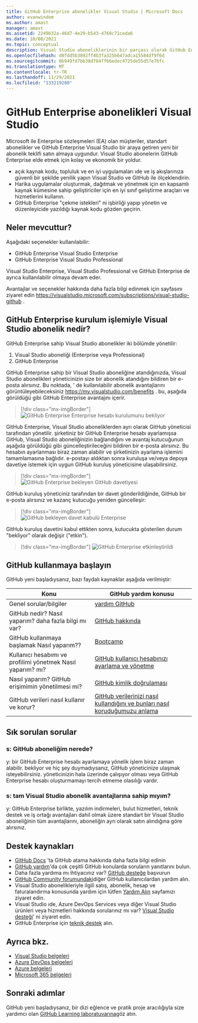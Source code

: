 ```yaml
---
title: GitHub Enterprise abonelikler Visual Studio | Microsoft Docs
author: evanwindom
ms.author: amast
manager: amast
ms.assetid: 2249b32a-46d7-4e29-b543-4769c71ceda6
ms.date: 10/08/2021
ms.topic: conceptual
description: Visual Studio aboneliklerinin bir parçası olarak GitHub Enterprise erişme hakkında bilgi edinin
ms.openlocfilehash: d8fdd5b3892ff4b3fa325b647adca15584df9f6d
ms.sourcegitcommit: 0b949fd7bb38d784ff66edec4725de55d57e76fc
ms.translationtype: MT
ms.contentlocale: tr-TR
ms.lasthandoff: 11/29/2021
ms.locfileid: "133219280"
---
```

# <a name="visual-studio-subscriptions-with-github-enterprise"></a>GitHub Enterprise abonelikleri Visual Studio 

Microsoft ile Enterprise sözleşmeleri (EA) olan müşteriler, standart abonelikler ve GitHub Enterprise Visual Studio bir araya getiren yeni bir abonelik teklifi satın almaya uygundur. Visual Studio abonelerin GitHub Enterprise elde etmek için kolay ve ekonomik bir yoldur. 

- açık kaynak kodu, topluluk ve en iyi uygulamaları ıde ve iş akışlarınıza güvenli bir şekilde yenilik yapın Visual Studio ve GitHub ile ölçeklendirin.
- Harika uygulamalar oluşturmak, dağıtmak ve yönetmek için en kapsamlı kaynak kümesine sahip geliştiriciler için en iyi sınıf geliştirme araçları ve hizmetlerini kullanın. 
- GitHub Enterprise "çekme istekleri" ni işbirliği yapıp yönetin ve düzenleyicide yazıldığı kaynak kodu gözden geçirin. 

## <a name="whats-available"></a>Neler mevcuttur? 

Aşağıdaki seçenekler kullanılabilir:

- GitHub Enterprise Visual Studio Enterprise
- GitHub Enterprise Visual Studio Professional

Visual Studio Enterprise, Visual Studio Professional ve GitHub Enterprise de ayrıca kullanılabilir olmaya devam eder. 

Avantajlar ve seçenekler hakkında daha fazla bilgi edinmek için sayfasını ziyaret edin <https://visualstudio.microsoft.com/subscriptions/visual-studio-github> . 

## <a name="what-is-the-visual-studio-subscription-with-github-enterprise-setup-process"></a>GitHub Enterprise kurulum işlemiyle Visual Studio abonelik nedir?

GitHub Enterprise sahip Visual Studio abonelikler iki bölümde yönetilir:
1. Visual Studio aboneliği (Enterprise veya Professional)
2. GitHub Enterprise 

GitHub Enterprise sahip bir Visual Studio aboneliğine atandığınızda, Visual Studio abonelikleri yöneticinizin size bir abonelik atandığını bildiren bir e-posta alırsınız.  Bu noktada, ' de kullanılabilir abonelik avantajlarını görüntüleyebileceksiniz <https://my.visualstudio.com/benefits> .  bu, aşağıda görüldüğü gibi GitHub Enterprise avantajını içerir.

   > [!div class="mx-imgBorder"]
   > ![GitHub Enterprise Enterprise hesabı kurulumunu bekliyor](_img/access-github/pending-account-setup.png "kuruluşunuzun öncelikle bir Enterprise hesabı ayarlaması gerekir.")  

GitHub Enterprise, Visual Studio aboneliklerden ayrı olarak GitHub yöneticisi tarafından yönetilir.  şirketiniz bir GitHub Enterprise hesabı ayarlamışsa GitHub, Visual Studio aboneliğinizin bağlandığını ve avantaj kutucuğunun aşağıda görüldüğü gibi güncelleştirileceğini bildiren bir e-posta alırsınız.  Bu hesabın ayarlanması biraz zaman alabilir ve şirketinizin ayarlama işlemini tamamlamasına bağlıdır. e-postayı aldıktan sonra kuruluşa ve/veya depoya davetiye istemek için uygun GitHub kuruluş yöneticisine ulaşabilirsiniz.  

   > [!div class="mx-imgBorder"]
   > ![GitHub Enterprise bekleyen GitHub davetiyesi](_img/access-github/pending-invite.png "GitHub kuruluşa davetiye istemek için GitHub yöneticinize başvurun.")  

GitHub kuruluş yöneticiniz tarafından bir davet gönderildiğinde, GitHub bir e-posta alırsınız ve kazanç kutucuğu yeniden güncelleşir:

   > [!div class="mx-imgBorder"]
   > ![GitHub bekleyen davet kabulü Enterprise](_img/access-github/pending-acceptance.png "E-postada aldığınız davetiyeyi kabul edin GitHub")  

GitHub kuruluş davetini kabul ettikten sonra, kutucukta gösterilen durum "bekliyor" olarak değişir ("etkin").

   > [!div class="mx-imgBorder"]
   > ![GitHub Enterprise etkinleştirildi](_img/access-github/activated.png "Daveti kabul etmenizden sonra kutucuk, aboneliğinizin etkinleştirildiğini gösterir.")  

## <a name="get-started-with-github"></a>GitHub kullanmaya başlayın

GitHub yeni başladıysanız, bazı faydalı kaynaklar aşağıda verilmiştir:

| Konu                                  | GitHub yardım konusu                                     |
|------------------------------------------|-------------------------------------------------------|
| Genel sorular/bilgiler          | [yardım GitHub](https://help.github.com)             |
| GitHub nedir?  Nasıl yaparım? daha fazla bilgi mı var?  | [GitHub hakkında](https://help.github.com/categories/about-github)                                       |
| GitHub kullanmaya başlamak Nasıl yaparım??     | [Bootcamp](https://help.github.com/categories/bootcamp)                                              |
| Kullanıcı hesabımı ve profilimi yönetmek Nasıl yaparım? mı?       | [GitHub kullanıcı hesabınızı ayarlama ve yönetme](https://help.github.com/categories/setting-up-and-managing-your-github-user-account)    |
| Nasıl yaparım? GitHub erişimimin yönetilmesi mi?   | [GitHub kimlik doğrulaması](https://help.github.com/categories/authenticating-to-github)                           |
| GitHub verileri nasıl kullanır ve korur? | [GitHub verilerinizi nasıl kullandığını ve bunları nasıl koruduğumuzu anlama](https://help.github.com/categories/understanding-how-github-uses-and-protects-your-data)|

## <a name="frequently-asked-questions"></a>Sık sorulan sorular

### <a name="q--where-is-my-github-subscription"></a>s: GitHub aboneliğim nerede?
y: bir GitHub Enterprise hesabı ayarlamaya yönelik işlem biraz zaman alabilir.  bekliyor ve hiç şey duymadıysanız, GitHub yöneticinize ulaşmak isteyebilirsiniz.  yöneticinizin hala üzerinde çalışıyor olması veya GitHub Enterprise hesabı oluşturmamayı tercih etmeme olasılığı vardır. 

### <a name="q-do-i-get-the-full-visual-studio-subscription-benefits"></a>s: tam Visual Studio abonelik avantajlarına sahip mıyım?
y: GitHub Enterprise birlikte, yazılım indirmeleri, bulut hizmetleri, teknik destek ve iş ortağı avantajları dahil olmak üzere standart bir Visual Studio aboneliğinin tüm avantajlarını, aboneliğin ayrı olarak satın alındığına göre alırsınız.

## <a name="support-resources"></a>Destek kaynakları
- [GitHub Docs](https://docs.github.com/en/enterprise-cloud@latest/billing/managing-licenses-for-visual-studio-subscriptions-with-github-enterprise/about-visual-studio-subscriptions-with-github-enterprise) 'ta GitHub atama hakkında daha fazla bilgi edinin
- [GitHub yardım](https://help.github.com)'da çok çeşitli GitHub konularda soruların yanıtlarını bulun.
- Daha fazla yardıma mı ihtiyacınız var?  [GitHub desteğe](https://support.github.com/) başvurun
- [GitHub Community forumundaki](https://github.community/)diğer GitHub kullanıcılardan yardım alın.
- Visual Studio abonelikleriyle ilgili satış, abonelik, hesap ve faturalandırma konusunda yardım için lütfen [Yardım Alın](https://aka.ms/vssubscriberhelp) sayfamızı ziyaret edin.
- Visual Studio ıde, Azure DevOps Services veya diğer Visual Studio ürünleri veya hizmetleri hakkında sorularınız mı var?  [Visual Studio desteği](https://visualstudio.microsoft.com/support/)' ni ziyaret edin.
- GitHub Enterprise için [teknik destek](https://support.microsoft.com/en-us/supportforbusiness/productselection?sapId=b77fe80f-5417-80bd-4b2a-275cf0018c24) alın.   

## <a name="see-also"></a>Ayrıca bkz.
- [Visual Studio belgeleri](https://docs.microsoft.com/visualstudio/)
- [Azure DevOps belgeleri](https://docs.microsoft.com/azure/devops/)
- [Azure belgeleri](https://docs.microsoft.com/azure/)
- [Microsoft 365 belgeleri](https://docs.microsoft.com/microsoft-365/)

## <a name="next-steps"></a>Sonraki adımlar
GitHub yeni başladıysanız, bir dizi eğlence ve pratik proje aracılığıyla size yardımcı olan [GitHub Learning laboratuvarına](https://lab.github.com/)göz atın.
